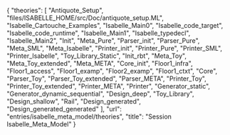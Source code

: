 {
    "theories": [
        "Antiquote_Setup",
        "files/ISABELLE_HOME/src/Doc/antiquote_setup.ML",
        "Isabelle_Cartouche_Examples",
        "Isabelle_Main0",
        "Isabelle_code_target",
        "Isabelle_code_runtime",
        "Isabelle_Main1",
        "Isabelle_typedecl",
        "Isabelle_Main2",
        "Init",
        "Meta_Pure",
        "Parser_init",
        "Parser_Pure",
        "Meta_SML",
        "Meta_Isabelle",
        "Printer_init",
        "Printer_Pure",
        "Printer_SML",
        "Printer_Isabelle",
        "Toy_Library_Static",
        "Init_rbt",
        "Meta_Toy",
        "Meta_Toy_extended",
        "Meta_META",
        "Core_init",
        "Floor1_infra",
        "Floor1_access",
        "Floor1_examp",
        "Floor2_examp",
        "Floor1_ctxt",
        "Core",
        "Parser_Toy",
        "Parser_Toy_extended",
        "Parser_META",
        "Printer_Toy",
        "Printer_Toy_extended",
        "Printer_META",
        "Printer",
        "Generator_static",
        "Generator_dynamic_sequential",
        "Design_deep",
        "Toy_Library",
        "Design_shallow",
        "Rail",
        "Design_generated",
        "Design_generated_generated"
    ],
    "url": "entries/isabelle_meta_model/theories",
    "title": "Session Isabelle_Meta_Model"
}